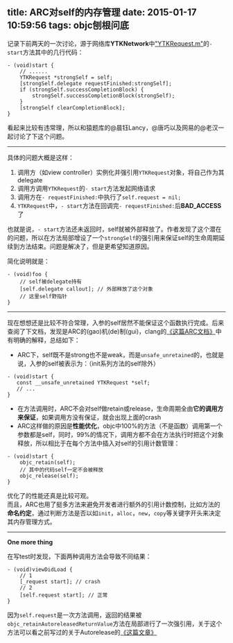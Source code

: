 title: ARC对self的内存管理
date: 2015-01-17 10:59:56
tags: objc刨根问底
---

记录下前两天的一次讨论，源于网络库**YTKNetwork**中["YTKRequest.m"](https://github.com/yuantiku/YTKNetwork/blob/master/YTKNetwork/YTKRequest.m)的`- start`方法其中的几行代码：  

``` objc
- (void)start {
    // ......
    YTKRequest *strongSelf = self;
    [strongSelf.delegate requestFinished:strongSelf];
    if (strongSelf.successCompletionBlock) {
        strongSelf.successCompletionBlock(strongSelf);
    }
    [strongSelf clearCompletionBlock];
}
```

看起来比较有违常理，所以和猿题库的@晨钰Lancy，@唐巧以及网易的@老汉一起讨论了下这个问题。  

---

具体的问题大概是这样：

1. 调用方（如view controller）实例化并强引用`YTKRequest`对象，将自己作为其delegate
2. 调用方调用`YTKRequest`的`- start`方法发起网络请求
3. 调用方在`- requestFinished:`中执行了`self.request = nil;`
4. `YTKRequest`中，`- start`方法在回调完`- requestFinished:`后**BAD_ACCESS**了

也就是说，`- start`方法还未返回时，self就被外部释放了。作者发现了这个潜在的问题，所以在方法局部增设了一个`strongSelf`的强引用来保证self的生命周期延续到方法结束。问题是解决了，但是更希望知道原因。  

简化说明就是：  

``` objc
- (void)foo {
    // self被delegate持有
    [self.delegate callout]; // 外部释放了这个对象
    // 这里self野指针
}
```

---

现在想想还是比较不符合常理，入参的self居然不能保证这个函数执行完成。后来查阅了下文档，发现是ARC的(gao)机(de)制(gui)，clang的[《这篇ARC文档》](http://clang.llvm.org/docs/AutomaticReferenceCounting.html#self)中有明确的解释，总结如下：  

- ARC下，self既不是strong也不是weak，而是`unsafe_unretained`的，也就是说，入参的self被表示为：（init系列方法的self除外）

``` objc
- (void)start {
   const __unsafe_unretained YTKRequest *self;
   // ...
}
```

- 在方法调用时，ARC不会对self做retain或release，生命周期全由**它的调用方来保证**，如果调用方没有保证，就会出现上面的crash
- ARC这样做的原因是**性能优化**，objc中100%的方法（不是函数）调用第一个参数都是self，同时，99%的情况下，调用方都不会在方法执行时把这个对象释放，所以相比于在每个方法中插入对self的引用计数管理：

``` objc
- (void)start {
    objc_retain(self);
    // 其中的代码self一定不会被释放
    objc_release(self);
}
```

优化了的性能还真是比较可观。  
而且，ARC也用了挺多方法来避免开发者进行额外的引用计数控制，比如方法的**命名约定**，通过判断方法是否以如`init`，`alloc`，`new`，`copy`等关键字开头来决定其内存管理方式。  

---   

**One more thing**

在写test时发现，下面两种调用方法会导致不同结果：

``` objc
- (void)viewDidLoad {
    // 1
    [_request start]; // crash
    // 2
    [self.request start]; // 正常
}
```

因为`self.request`是一次方法调用，返回的结果被`objc_retainAutoreleasedReturnValue`方法在局部进行了一次强引用，关于这个方法可以看之前写过的关于Autorelease的[《这篇文章》](http://blog.sunnyxx.com/2014/10/15/behind-autorelease/)
